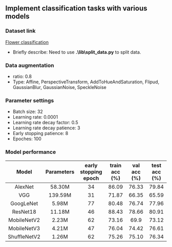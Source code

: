## Implement classification tasks with various models

### Dataset link
[Flower classification](https://storage.googleapis.com/download.tensorflow.org/example_images/flower_photos.tgz)

- Briefly describe: Need to use **.\lib\split_data.py** to split data.

### Data augmentation
- ratio: 0.8
- Type: Affine, PerspectiveTransform, AddToHueAndSaturation, Flipud, GaussianBlur, GaussianNoise, SpeckleNoise

### Parameter settings
- Batch size: 32
- Learning rate: 0.0001
- Learning rate decay factor: 0.5
- Learning rate decay patience: 3
- Early stopping patience: 8
- Epoches: 100

### Model performance
|     Model    | Parameters  | early stopping epoch |   train acc (%)   |   val acc (%)   |   test acc (%)   |
|    :----:    |   :----:    |       :----:         |      :----:       |     :----:      |      :----:      |
|    AlexNet   |   58.30M    |         34           |       86.09       |     76.33       |      79.84       |  
|      VGG     |  139.59M    |         31           |       71.87       |     66.35       |      65.59       |  
|   GoogLeNet  |    5.98M    |         77           |       80.48       |     76.74       |      77.96       |  
|    ResNet18  |   11.18M    |         46           |       88.43       |     78.66       |      80.91       |  
| MobileNetV2  |    2.23M    |         62           |       73.16       |      69.9       |      73.12       | 
| MobileNetV3  |    4.21M    |         47           |       76.04       |     74.42       |      76.61       | 
| ShuffleNetV2 |    1.26M    |         62           |       75.26       |     75.10       |      76.34       | 
 






